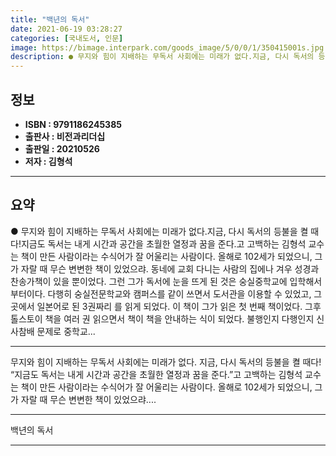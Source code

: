 ```yaml
---
title: "백년의 독서"
date: 2021-06-19 03:28:27
categories: [국내도서, 인문]
image: https://bimage.interpark.com/goods_image/5/0/0/1/350415001s.jpg
description: ● 무지와 힘이 지배하는 무독서 사회에는 미래가 없다.지금, 다시 독서의 등불을 켤 때다!지금도 독서는 내게 시간과 공간을 초월한 열정과 꿈을 준다.고 고백하는 김형석 교수는 책이 만든 사람이라는 수식어가 잘 어울리는 사람이다. 올해로 102세가 되었으니, 그가 자랄 때 무슨 변변한
---
```


## **정보**

- **ISBN : 9791186245385**
- **출판사 : 비전과리더십**
- **출판일 : 20210526**
- **저자 : 김형석**

------



## **요약**

●  무지와 힘이 지배하는 무독서 사회에는 미래가 없다.지금, 다시 독서의 등불을 켤 때다!지금도 독서는 내게 시간과 공간을 초월한 열정과 꿈을 준다.고 고백하는 김형석 교수는 책이 만든 사람이라는 수식어가 잘 어울리는 사람이다. 올해로 102세가 되었으니, 그가 자랄 때 무슨 변변한 책이 있었으랴. 동네에 교회 다니는 사람의 집에나 겨우 성경과 찬송가책이 있을 뿐이었다. 그런 그가 독서에 눈을 뜨게 된 것은 숭실중학교에 입학해서부터이다. 다행히 숭실전문학교와 캠퍼스를 같이 쓰면서 도서관을 이용할 수 있었고, 그곳에서 일본어로 된 3권짜리 를 읽게 되었다. 이 책이 그가 읽은 첫 번째 책이었다. 그후 톨스토이 책을 여러 권 읽으면서 책이 책을 안내하는 식이 되었다. 불행인지 다행인지 신사참배 문제로 중학교...

------

무지와 힘이 지배하는 
무독서 사회에는 미래가 없다.
지금, 다시 독서의 등불을 켤 때다!
“지금도 독서는 내게 시간과 공간을 초월한 열정과 꿈을 준다.”고 고백하는 김형석 교수는 책이 만든 사람이라는 수식어가 잘 어울리는 사람이다. 올해로 102세가 되었으니, 그가 자랄 때 무슨 변변한 책이 있었으랴.... 

------


백년의 독서 

------


